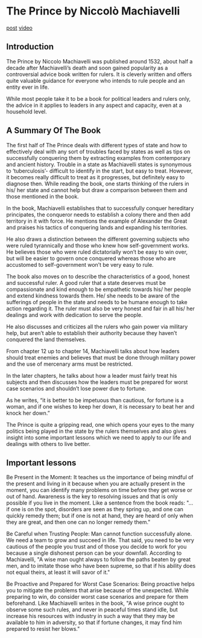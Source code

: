 # The Prince by Niccolò Machiavelli

[post](https://www.reddit.com/r/Entrepreneur/comments/b10ebg/made_an_animated_summary_of_the_prince_by_niccol%C3%B2/)
[video](https://www.youtube.com/watch?v=lzVmhWFdwBQ)


## Introduction

The Prince by Niccolo Machiavelli was published around 1532, about half a decade after Machiavelli’s death and soon gained popularity as a controversial advice book written for rulers. It is cleverly written and offers quite valuable guidance for everyone who intends to rule people and an entity ever in life.

While most people take it to be a book for political leaders and rulers only, the advice in it applies to leaders in any aspect and capacity, even at a household level.


## A Summary Of The Book

The first half of The Prince deals with different types of state and how to effectively deal with any sort of troubles faced by states as well as tips on successfully conquering them by extracting examples from contemporary and ancient history. Trouble in a state as Machiavelli states is synonymous to ‘tuberculosis’- difficult to identify in the start, but easy to treat. However, it becomes really difficult to treat as it progresses, but definitely easy to diagnose then. While reading the book, one starts thinking of the rulers in his/ her state and cannot help but draw a comparison between them and those mentioned in the book.

In the book, Machiavelli establishes that to successfully conquer hereditary principates, the conqueror needs to establish a colony there and then add territory in it with force. He mentions the example of Alexander the Great and praises his tactics of conquering lands and expanding his territories.

He also draws a distinction between the different governing subjects who were ruled tyrannically and those who knew how self-government works. He believes those who were ruled dictatorially won’t be easy to win over, but will be easier to govern once conquered whereas those who are accustomed to self-government won’t be very easy to rule.

The book also moves on to describe the characteristics of a good, honest and successful ruler. A good ruler that a state deserves must be compassionate and kind enough to be empathetic towards his/ her people and extend kindness towards them. He/ she needs to be aware of the sufferings of people in the state and needs to be humane enough to take action regarding it. The ruler must also be very honest and fair in all his/ her dealings and work with dedication to serve the people.

He also discusses and criticizes all the rulers who gain power via military help, but aren’t able to establish their authority because they haven’t conquered the land themselves.

From chapter 12 up to chapter 14, Machiavelli talks about how leaders should treat enemies and believes that must be done through military power and the use of mercenary arms must be restricted.

In the later chapters, he talks about how a leader must fairly treat his subjects and then discusses how the leaders must be prepared for worst case scenarios and shouldn’t lose power due to fortune.

As he writes, “it is better to be impetuous than cautious, for fortune is a woman, and if one wishes to keep her down, it is necessary to beat her and knock her down.”

The Prince is quite a gripping read, one which opens your eyes to the many politics being played in the state by the rulers themselves and also gives insight into some important lessons which we need to apply to our life and dealings with others to live better.


## Important lessons

Be Present in the Moment: It teaches us the importance of being mindful of the present and living in it because when you are actually present in the moment, you can identify many problems on time before they get worse or out of hand. Awareness is the key to resolving issues and that is only possible if you live in the moment. Like a sentence from the book reads: "... if one is on the spot, disorders are seen as they spring up, and one can quickly remedy them; but if one is not at hand, they are heard of only when they are great, and then one can no longer remedy them."

Be Careful when Trusting People: Man cannot function successfully alone. We need a team to grow and succeed in life. That said, you need to be very cautious of the people you trust and of those you decide to work for you because a single dishonest person can be your downfall. According to Machiavelli, "A wise man ought always to follow the paths beaten by great men, and to imitate those who have been supreme, so that if his ability does not equal theirs, at least it will savor of it."

Be Proactive and Prepared for Worst Case Scenarios: Being proactive helps you to mitigate the problems that arise because of the unexpected. While preparing to win, do consider worst case scenarios and prepare for them beforehand. Like Machiavelli writes in the book, "A wise prince ought to observe some such rules, and never in peaceful times stand idle, but increase his resources with industry in such a way that they may be available to him in adversity, so that if fortune changes, it may find him prepared to resist her blows."

